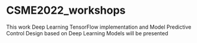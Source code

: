 # CSME2022_workshops
 This work Deep Learning TensorFlow implementation and Model Predictive Control Design based on Deep Learning Models will be presented
